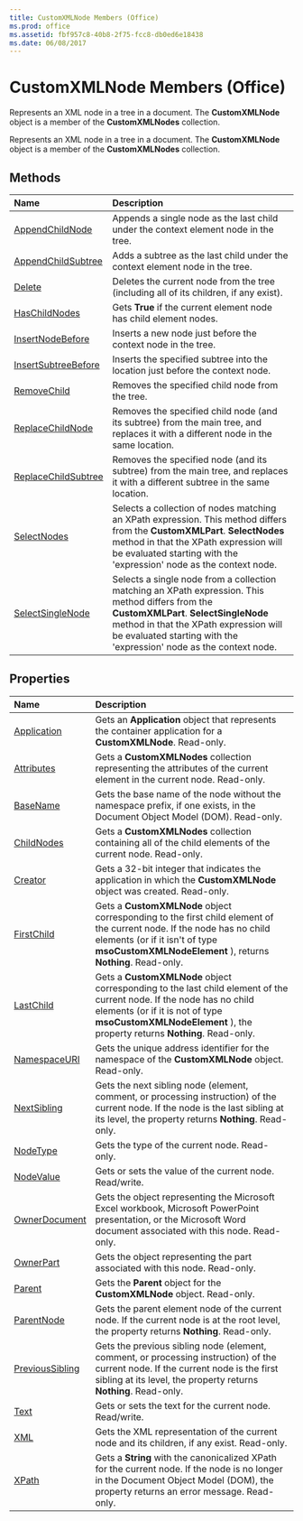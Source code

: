 ```yaml
---
title: CustomXMLNode Members (Office)
ms.prod: office
ms.assetid: fbf957c8-40b8-2f75-fcc8-db0ed6e18438
ms.date: 06/08/2017
---
```



# CustomXMLNode Members (Office)
Represents an XML node in a tree in a document. The **CustomXMLNode** object is a member of the **CustomXMLNodes** collection.

Represents an XML node in a tree in a document. The **CustomXMLNode** object is a member of the **CustomXMLNodes** collection.


## Methods



|**Name**|**Description**|
|:-----|:-----|
|[AppendChildNode](customxmlnode-appendchildnode-method-office.md)|Appends a single node as the last child under the context element node in the tree. |
|[AppendChildSubtree](customxmlnode-appendchildsubtree-method-office.md)|Adds a subtree as the last child under the context element node in the tree.|
|[Delete](customxmlnode-delete-method-office.md)|Deletes the current node from the tree (including all of its children, if any exist).|
|[HasChildNodes](customxmlnode-haschildnodes-method-office.md)|Gets **True** if the current element node has child element nodes.|
|[InsertNodeBefore](customxmlnode-insertnodebefore-method-office.md)|Inserts a new node just before the context node in the tree.|
|[InsertSubtreeBefore](customxmlnode-insertsubtreebefore-method-office.md)|Inserts the specified subtree into the location just before the context node. |
|[RemoveChild](customxmlnode-removechild-method-office.md)|Removes the specified child node from the tree.|
|[ReplaceChildNode](customxmlnode-replacechildnode-method-office.md)|Removes the specified child node (and its subtree) from the main tree, and replaces it with a different node in the same location.|
|[ReplaceChildSubtree](customxmlnode-replacechildsubtree-method-office.md)|Removes the specified node (and its subtree) from the main tree, and replaces it with a different subtree in the same location.|
|[SelectNodes](customxmlnode-selectnodes-method-office.md)|Selects a collection of nodes matching an XPath expression. This method differs from the **CustomXMLPart**. **SelectNodes** method in that the XPath expression will be evaluated starting with the 'expression' node as the context node.|
|[SelectSingleNode](customxmlnode-selectsinglenode-method-office.md)|Selects a single node from a collection matching an XPath expression. This method differs from the **CustomXMLPart**. **SelectSingleNode** method in that the XPath expression will be evaluated starting with the 'expression' node as the context node.|

## Properties



|**Name**|**Description**|
|:-----|:-----|
|[Application](customxmlnode-application-property-office.md)|Gets an **Application** object that represents the container application for a **CustomXMLNode**. Read-only.|
|[Attributes](customxmlnode-attributes-property-office.md)|Gets a **CustomXMLNodes** collection representing the attributes of the current element in the current node. Read-only.|
|[BaseName](customxmlnode-basename-property-office.md)|Gets the base name of the node without the namespace prefix, if one exists, in the Document Object Model (DOM). Read-only.|
|[ChildNodes](customxmlnode-childnodes-property-office.md)|Gets a **CustomXMLNodes** collection containing all of the child elements of the current node. Read-only.|
|[Creator](customxmlnode-creator-property-office.md)|Gets a 32-bit integer that indicates the application in which the **CustomXMLNode** object was created. Read-only.|
|[FirstChild](customxmlnode-firstchild-property-office.md)|Gets a **CustomXMLNode** object corresponding to the first child element of the current node. If the node has no child elements (or if it isn't of type **msoCustomXMLNodeElement** ), returns **Nothing**. Read-only.|
|[LastChild](customxmlnode-lastchild-property-office.md)|Gets a **CustomXMLNode** object corresponding to the last child element of the current node. If the node has no child elements (or if it is not of type **msoCustomXMLNodeElement** ), the property returns **Nothing**. Read-only.|
|[NamespaceURI](customxmlnode-namespaceuri-property-office.md)|Gets the unique address identifier for the namespace of the **CustomXMLNode** object. Read-only.|
|[NextSibling](customxmlnode-nextsibling-property-office.md)|Gets the next sibling node (element, comment, or processing instruction) of the current node. If the node is the last sibling at its level, the property returns **Nothing**. Read-only.|
|[NodeType](customxmlnode-nodetype-property-office.md)|Gets the type of the current node. Read-only.|
|[NodeValue](customxmlnode-nodevalue-property-office.md)|Gets or sets the value of the current node. Read/write.|
|[OwnerDocument](customxmlnode-ownerdocument-property-office.md)|Gets the object representing the Microsoft Excel workbook, Microsoft PowerPoint presentation, or the Microsoft Word document associated with this node. Read-only.|
|[OwnerPart](customxmlnode-ownerpart-property-office.md)|Gets the object representing the part associated with this node. Read-only.|
|[Parent](customxmlnode-parent-property-office.md)|Gets the **Parent** object for the **CustomXMLNode** object. Read-only.|
|[ParentNode](customxmlnode-parentnode-property-office.md)|Gets the parent element node of the current node. If the current node is at the root level, the property returns **Nothing**. Read-only.|
|[PreviousSibling](customxmlnode-previoussibling-property-office.md)|Gets the previous sibling node (element, comment, or processing instruction) of the current node. If the current node is the first sibling at its level, the property returns **Nothing**. Read-only.|
|[Text](customxmlnode-text-property-office.md)|Gets or sets the text for the current node. Read/write.|
|[XML](customxmlnode-xml-property-office.md)|Gets the XML representation of the current node and its children, if any exist. Read-only.|
|[XPath](customxmlnode-xpath-property-office.md)|Gets a **String** with the canonicalized XPath for the current node. If the node is no longer in the Document Object Model (DOM), the property returns an error message. Read-only.|

